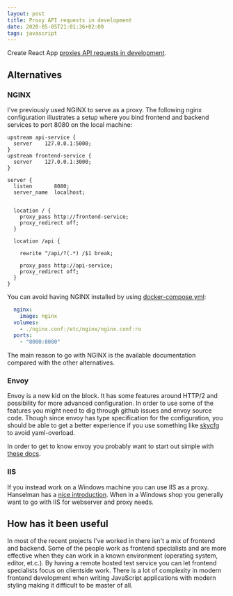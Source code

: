 ```yaml
---
layout: post
title: Proxy API requests in development
date: 2020-05-05T21:01:36+02:00
tags: javascript
---
```


Create React App [proxies API requests in development](https://create-react-app.dev/docs/proxying-api-requests-in-development/).

## Alternatives

### NGINX

I've previously used NGINX to serve as a proxy. The following nginx configuration illustrates a setup where you bind frontend and backend services to port 8080 on the local machine:

```config
upstream api-service {
  server	127.0.0.1:5000;
}
upstream frontend-service {
  server	127.0.0.1:3000;
}

server {
  listen       8080;
  server_name  localhost;


  location / {
    proxy_pass http://frontend-service;
    proxy_redirect off;
  }

  location /api {

    rewrite ^/api/?(.*) /$1 break;

    proxy_pass http://api-service;
    proxy_redirect off;
  }
}
```

You can avoid having NGINX installed by using [docker-compose.yml](https://docs.docker.com/compose/compose-file/):

```yaml
  nginx:
    image: nginx
  volumes:
    - ./nginx.conf:/etc/nginx/nginx.conf:ro
  ports:
    - "8080:8080"
```

The main reason to go with NGINX is the available documentation compared with the other alternatives.

### Envoy

Envoy is a new kid on the block. It has some features around HTTP/2 and possibility for more advanced configuration. In order to use some of the features you might need to dig through github issues and envoy source code. Though since envoy has type specification for the configuration, you should be able to get a better experience if you use something like [skycfg](https://skycfg.fun/) to avoid yaml-overload.

In order to get to know envoy you probably want to start out simple with [these docs](https://www.envoyproxy.io/learn/on-your-laptop).

### IIS

If you instead work on a Windows machine you can use IIS as a proxy. Hanselman has a [nice introduction](https://www.hanselman.com/blog/ASPNETMVCAndTheNewIIS7RewriteModule.aspx). When in a Windows shop you generally want to go with IIS for webserver and proxy needs.

## How has it been useful

In most of the recent projects I've worked in there isn't a mix of frontend and backend. Some of the people work as frontend specialists and are more effective when they can work in a known environment (operating system, editor, et.c.). By having a remote hosted test service you can let frontend specialists focus on clientside work. There is a lot of complexity in modern frontend development when writing JavaScript applications with modern styling making it difficult to be master of all.
